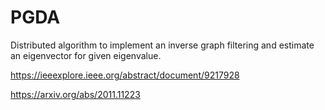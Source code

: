 # PGDA

Distributed algorithm to implement an inverse graph filtering and estimate an eigenvector for given eigenvalue.

https://ieeexplore.ieee.org/abstract/document/9217928

https://arxiv.org/abs/2011.11223
